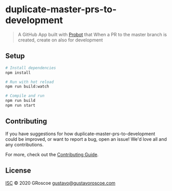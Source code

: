 # duplicate-master-prs-to-development

> A GitHub App built with [Probot](https://github.com/probot/probot) that When a PR to the master branch is created, create on also for development

## Setup

```sh
# Install dependencies
npm install

# Run with hot reload
npm run build:watch

# Compile and run
npm run build
npm run start
```

## Contributing

If you have suggestions for how duplicate-master-prs-to-development could be improved, or want to report a bug, open an issue! We'd love all and any contributions.

For more, check out the [Contributing Guide](CONTRIBUTING.md).

## License

[ISC](LICENSE) © 2020 GRoscoe <gustavo@gustavoroscoe.com>
